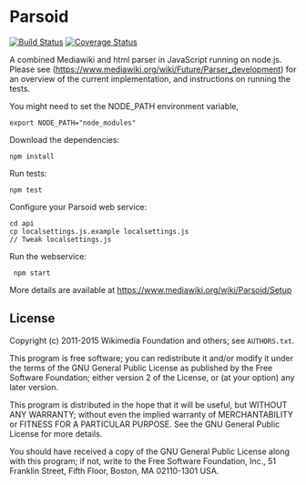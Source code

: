 Parsoid
=======

[![Build Status](https://travis-ci.org/wikimedia/parsoid.svg?branch=master)](https://travis-ci.org/wikimedia/parsoid)
[![Coverage Status](https://img.shields.io/coveralls/wikimedia/parsoid.svg)](https://coveralls.io/r/wikimedia/parsoid?branch=master)

A combined Mediawiki and html parser in JavaScript running on node.js. Please
see (https://www.mediawiki.org/wiki/Future/Parser_development) for an overview
of the current implementation, and instructions on running the tests.

You might need to set the NODE_PATH environment variable,
```shell
export NODE_PATH="node_modules"
```

Download the dependencies:
```shell
npm install
```

Run tests:
```shell
npm test
```

Configure your Parsoid web service:
```shell
cd api
cp localsettings.js.example localsettings.js
// Tweak localsettings.js
```

Run the webservice:
```shell
 npm start
```

More details are available at https://www.mediawiki.org/wiki/Parsoid/Setup

License
-------

Copyright (c) 2011-2015 Wikimedia Foundation and others; see
`AUTHORS.txt`.

This program is free software; you can redistribute it and/or modify
it under the terms of the GNU General Public License as published by
the Free Software Foundation; either version 2 of the License, or
(at your option) any later version.

This program is distributed in the hope that it will be useful,
but WITHOUT ANY WARRANTY; without even the implied warranty of
MERCHANTABILITY or FITNESS FOR A PARTICULAR PURPOSE.  See the
GNU General Public License for more details.

You should have received a copy of the GNU General Public License along
with this program; if not, write to the Free Software Foundation, Inc.,
51 Franklin Street, Fifth Floor, Boston, MA 02110-1301 USA.
